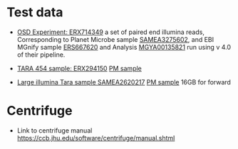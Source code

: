 # Test data

* [OSD Experiment: ERX714349](https://www.ebi.ac.uk/ena/browser/view/ERX714349) a set of paired end illumina reads, Corresponding to Planet Microbe sample [SAMEA3275602](https://www.planetmicrobe.org/#/samples/1067), and EBI MGnify sample [ERS667620](https://www.ebi.ac.uk/metagenomics/samples/ERS667620) and Analysis [MGYA00135821](https://www.ebi.ac.uk/metagenomics/analyses/MGYA00135821?version=4.0#overview) run using v 4.0 of their pipeline.

* [TARA 454 sample: ERX294150](https://www.ebi.ac.uk/ena/browser/view/ERX294150) [PM sample](https://www.planetmicrobe.org/#/samples/1900)


* [Large illumina Tara sample SAMEA2620217](https://www.ebi.ac.uk/ena/browser/view/ERX555976) [PM sample](https://www.planetmicrobe.org/#/experiments/5129) 16GB for forward


# Centrifuge

* Link to centrifuge manual https://ccb.jhu.edu/software/centrifuge/manual.shtml
